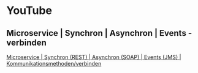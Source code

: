 # YouTube

## Microservice | Synchron |  Asynchron | Events - verbinden

[Microservice | Synchron (REST) |  Asynchron (SOAP) | Events (JMS) | Kommunikationsmethoden/verbinden](https://youtu.be/cAtu7rtV7Qk)
